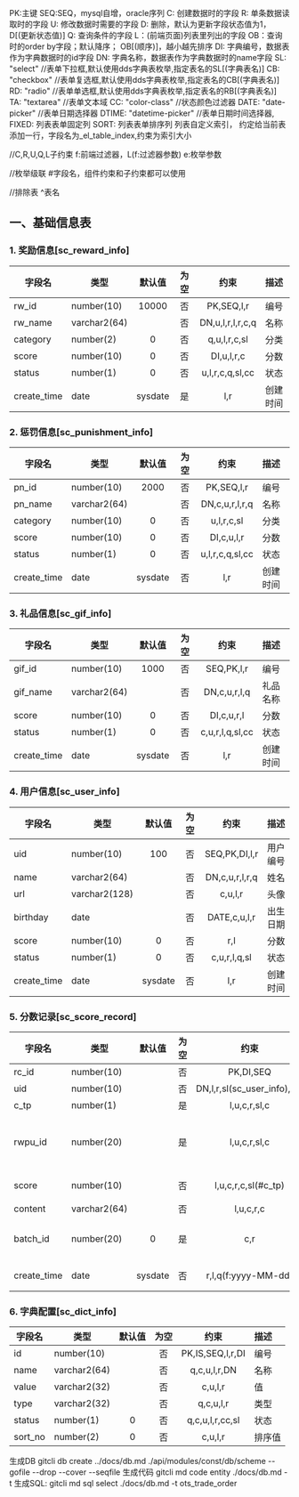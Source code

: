 
PK:主键
SEQ:SEQ，mysql自增，oracle序列
C: 创建数据时的字段
R: 单条数据读取时的字段 
U: 修改数据时需要的字段
D: 删除，默认为更新字段状态值为1，D[(更新状态值)]
Q: 查询条件的字段
L：(前端页面)列表里列出的字段
OB：查询时的order by字段；默认降序； OB[(顺序)]，越小越先排序
DI: 字典编号，数据表作为字典数据时的id字段
DN: 字典名称，数据表作为字典数据时的name字段
SL: "select"      //表单下拉框,默认使用dds字典表枚举,指定表名的SL[(字典表名)]
CB: "checkbox"    //表单复选框,默认使用dds字典表枚举,指定表名的CB[(字典表名)]
RD: "radio"       //表单单选框,默认使用dds字典表枚举,指定表名的RB[(字典表名)]
TA: "textarea"    //表单文本域
CC: "color-class"  //状态颜色过滤器
DATE: "date-picker" //表单日期选择器
DTIME: "datetime-picker" //表单日期时间选择器,
FIXED: 列表表单固定列
SORT: 列表表单排序列
列表自定义索引， 约定给当前表添加一行，字段名为_el_table_index,约束为索引大小

//C,R,U,Q,L子约束
f:前端过滤器，L(f:过滤器参数)
e:枚举参数

//枚举级联  #字段名，组件约束和子约束都可以使用

//排除表 ^表名


## 一、基础信息表

###  1. 奖励信息[sc_reward_info]

| 字段名      | 类型         | 默认值  | 为空  |       约束       | 描述     |
| ----------- | ------------ | :-----: | :---: | :--------------: | :------- |
| rw_id       | number(10)   |  10000  |  否   |    PK,SEQ,l,r    | 编号     |
| rw_name     | varchar2(64) |         |  否   | DN,u,l,r,l,r,c,q | 名称     |
| category    | number(2)    |    0    |  否   |   q,u,l,r,c,sl   | 分类     |
| score       | number(10)   |    0    |  否   |    DI,u,l,r,c    | 分数     |
| status      | number(1)    |    0    |  否   | u,l,r,c,q,sl,cc  | 状态     |
| create_time | date         | sysdate |  是   |       l,r        | 创建时间 |


###  2. 惩罚信息[sc_punishment_info]

| 字段名      | 类型         | 默认值  | 为空  |      约束       | 描述     |
| ----------- | ------------ | :-----: | :---: | :-------------: | :------- |
| pn_id       | number(10)   |  2000   |  否   |   PK,SEQ,l,r    | 编号     |
| pn_name     | varchar2(64) |         |  否   | DN,c,u,r,l,r,q  | 名称     |
| category    | number(10)   |    0    |  否   |   u,l,r,c,sl    | 分类     |
| score       | number(10)   |    0    |  否   |   DI,c,u,l,r    | 分数     |
| status      | number(1)    |    0    |  否   | u,l,r,c,q,sl,cc | 状态     |
| create_time | date         | sysdate |  否   |       l,r       | 创建时间 |

###  3. 礼品信息[sc_gif_info]

| 字段名      | 类型         | 默认值  | 为空  |      约束       | 描述     |
| ----------- | ------------ | :-----: | :---: | :-------------: | :------- |
| gif_id      | number(10)   |  1000   |  否   |   SEQ,PK,l,r    | 编号     |
| gif_name    | varchar2(64) |         |  否   |  DN,c,u,r,l,q   | 礼品名称 |
| score       | number(10)   |    0    |  否   |   DI,c,u,r,l    | 分数     |
| status      | number(1)    |    0    |  否   | c,u,r,l,q,sl,cc | 状态     |
| create_time | date         | sysdate |  否   |       l,r       | 创建时间 |


###  4. 用户信息[sc_user_info]

| 字段名      | 类型          | 默认值  | 为空  |      约束      | 描述     |
| ----------- | ------------- | :-----: | :---: | :------------: | :------- |
| uid         | number(10)    |   100   |  否   | SEQ,PK,DI,l,r  | 用户编号 |
| name        | varchar2(64)  |         |  否   | DN,c,u,r,l,r,q | 姓名     |
| url         | varchar2(128) |         |  否   |    c,u,l,r     | 头像     |
| birthday    | date          |         |  否   |  DATE,c,u,l,r  | 出生日期 |
| score       | number(10)    |    0    |  否   |      r,l       | 分数     |
| status      | number(1)     |    0    |  否   |  c,u,r,l,q,sl  | 状态     |
| create_time | date          | sysdate |  否   |      l,r       | 创建时间 |


###  5. 分数记录[sc_score_record]

| 字段名      | 类型         | 默认值  | 为空  |          约束           | 描述           |
| ----------- | ------------ | :-----: | :---: | :---------------------: | :------------- |
| rc_id       | number(10)   |         |  否   |        PK,DI,SEQ        | 编号           |
| uid         | number(10)   |         |  否   | DN,l,r,sl(sc_user_info),q,c | 用户           |
| c_tp        | number(1)    |         |  是   |      l,u,c,r,sl,c       | 类型           |
| rwpu_id     | number(20)   |         |  是   |      l,u,c,r,sl,c       | 奖励、惩罚编号 |
| score       | number(10)   |         |  否   |   l,u,c,r,c,sl(#c_tp)   | 变动分数       |
| content     | varchar2(64) |         |  否   |        l,u,c,r,c        | 内容           |
| batch_id    | number(20)   |    0    |  是   |           c,r           | 加入批次编号   |
| create_time | date         | sysdate |  否   |   r,l,q(f:yyyy-MM-dd)   | 创建时间       |

### 6. 字典配置[sc_dict_info]

| 字段名  | 类型         | 默认值 | 为空  |       约束       | 描述   |
| ------- | ------------ | :----: | :---: | :--------------: | :----- |
| id      | number(10)   |        |  否   | PK,IS,SEQ,l,r,DI | 编号   |
| name    | varchar2(64) |        |  否   |   q,c,u,l,r,DN   | 名称   |
| value   | varchar2(32) |        |  否   |     c,u,l,r      | 值     |
| type    | varchar2(32) |        |  否   |    q,c,u,l,r     | 类型   |
| status  | number(1)    |   0    |  否   | q,c,u,l,r,cc,sl  | 状态   |
| sort_no | number(2)    |   0    |  否   |     c,u,l,r      | 排序值 |



生成DB gitcli db create ../docs/db.md ./api/modules/const/db/scheme --gofile --drop --cover --seqfile
生成代码 gitcli md code entity ./docs/db.md -t
生成SQL: gitcli md sql select ./docs/db.md -t ots_trade_order